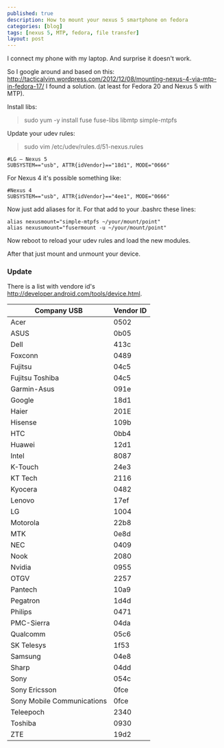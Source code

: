 ```yaml
---
published: true
description: How to mount your nexus 5 smartphone on fedora
categories: [blog]
tags: [nexus 5, MTP, fedora, file transfer]
layout: post
---
```


I connect my phone with my laptop. And surprise it doesn't work. 

So I google around and based on this: http://tacticalvim.wordpress.com/2012/12/08/mounting-nexus-4-via-mtp-in-fedora-17/ I found a solution. (at least for Fedora 20 and Nexus 5 with MTP).

Install libs:

>  sudo yum -y install fuse fuse-libs libmtp simple-mtpfs

Update your udev rules:

> sudo vim /etc/udev/rules.d/51-nexus.rules 


```
#LG – Nexus 5
SUBSYSTEM=="usb", ATTR{idVendor}=="18d1", MODE="0666"
```

For Nexus 4 it's possible something like:

```
#Nexus 4
SUBSYSTEM=="usb", ATTR{idVendor}=="4ee1", MODE="0666"
```

Now just add aliases for it. For that add to your .bashrc these lines:

```
alias nexusmount="simple-mtpfs ~/your/mount/point"
alias nexusumount="fusermount -u ~/your/mount/point"
```

Now reboot to reload your udev rules and load the new modules.

After that just mount and unmount your device. 

### Update

There is a list with vendore id's http://developer.android.com/tools/device.html. 

|Company	USB | Vendor ID|
|-------------|----------|
|Acer | 	0502|
|ASUS |	0b05|
|Dell |	413c|
|Foxconn |	0489|
|Fujitsu |	04c5|
|Fujitsu Toshiba |	04c5|
|Garmin-Asus |	091e|
|Google |	18d1|
|Haier |	201E|
|Hisense |	109b|
|HTC |	0bb4|
|Huawei |	12d1|
|Intel |	8087|
|K-Touch |	24e3|
|KT Tech |	2116|
|Kyocera |	0482|
|Lenovo |	17ef|
|LG |	1004|
|Motorola |	22b8|
|MTK |	0e8d|
|NEC |	0409|
|Nook |	2080|
|Nvidia |	0955|
|OTGV |	2257|
|Pantech |	10a9|
|Pegatron |	1d4d|
|Philips |	0471|
|PMC-Sierra |	04da|
|Qualcomm |	05c6|
|SK Telesys |	1f53|
|Samsung |	04e8|
|Sharp |	04dd|
|Sony |	054c|
|Sony Ericsson |	0fce|
|Sony Mobile Communications |	0fce|
|Teleepoch |	2340|
|Toshiba |	0930|
|ZTE |	19d2|
